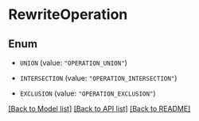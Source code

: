 # RewriteOperation

## Enum


* `UNION` (value: `"OPERATION_UNION"`)

* `INTERSECTION` (value: `"OPERATION_INTERSECTION"`)

* `EXCLUSION` (value: `"OPERATION_EXCLUSION"`)


[[Back to Model list]](../README.md#documentation-for-models) [[Back to API list]](../README.md#documentation-for-api-endpoints) [[Back to README]](../README.md)


